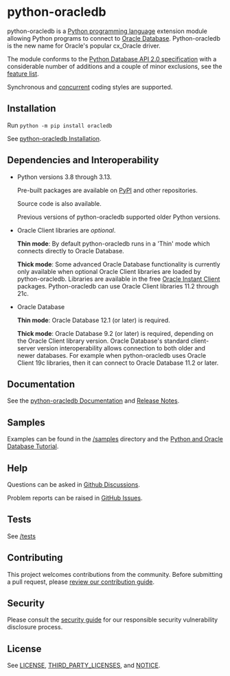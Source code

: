 # python-oracledb

python-oracledb is a [Python programming language][python] extension module
allowing Python programs to connect to [Oracle Database][oracledb].
Python-oracledb is the new name for Oracle's popular cx_Oracle driver.

The module conforms to the [Python Database API 2.0 specification][pep249] with
a considerable number of additions and a couple of minor exclusions, see the
[feature list][features].

Synchronous and [concurrent][concurrent] coding styles are supported.

## Installation

Run `python -m pip install oracledb`

See [python-oracledb Installation][installation].

## Dependencies and Interoperability

- Python versions 3.8 through 3.13.

  Pre-built packages are available on [PyPI][pypi] and other repositories.

  Source code is also available.

  Previous versions of python-oracledb supported older Python versions.

- Oracle Client libraries are *optional*.

  **Thin mode**: By default python-oracledb runs in a 'Thin' mode which
  connects directly to Oracle Database.

  **Thick mode**: Some advanced Oracle Database functionality is currently only
  available when optional Oracle Client libraries are loaded by
  python-oracledb.  Libraries are available in the free [Oracle Instant
  Client][instantclient] packages. Python-oracledb can use Oracle Client
  libraries 11.2 through 21c.

- Oracle Database

  **Thin mode**: Oracle Database 12.1 (or later) is required.

  **Thick mode**: Oracle Database 9.2 (or later) is required, depending on the
  Oracle Client library version.  Oracle Database's standard client-server
  version interoperability allows connection to both older and newer
  databases. For example when python-oracledb uses Oracle Client 19c libraries,
  then it can connect to Oracle Database 11.2 or later.

## Documentation

See the [python-oracledb Documentation][documentation] and [Release
Notes][relnotes].

## Samples

Examples can be found in the [/samples][samples] directory and the
[Python and Oracle Database Tutorial][tutorial].

## Help

Questions can be asked in [Github Discussions][ghdiscussions].

Problem reports can be raised in [GitHub Issues][ghissues].

## Tests

See [/tests][tests]

## Contributing

This project welcomes contributions from the community. Before submitting a
pull request, please [review our contribution guide](./CONTRIBUTING.md).

## Security

Please consult the [security guide](./SECURITY.md) for our responsible security
vulnerability disclosure process.

## License

See [LICENSE][license], [THIRD_PARTY_LICENSES][tplicense], and
[NOTICE][notice].

[python]: https://www.python.org/
[oracledb]: https://www.oracle.com/database/
[instantclient]: https://www.oracle.com/database/technologies/instant-client.html
[pep249]: https://peps.python.org/pep-0249/
[documentation]: http://python-oracledb.readthedocs.io
[relnotes]: https://python-oracledb.readthedocs.io/en/latest/release_notes.html
[license]: https://github.com/oracle/python-oracledb/blob/main/LICENSE.txt
[tplicense]: https://github.com/oracle/python-oracledb/blob/main/THIRD_PARTY_LICENSES.txt
[notice]: https://github.com/oracle/python-oracledb/blob/main/NOTICE.txt
[tutorial]: https://oracle.github.io/python-oracledb/samples/tutorial/Python-and-Oracle-Database-The-New-Wave-of-Scripting.html
[ghdiscussions]: https://github.com/oracle/python-oracledb/discussions
[ghissues]: https://github.com/oracle/python-oracledb/issues
[tests]: https://github.com/oracle/python-oracledb/tree/main/tests
[samples]: https://github.com/oracle/python-oracledb/tree/main/samples
[installation]: https://python-oracledb.readthedocs.io/en/latest/user_guide/installation.html
[features]: https://oracle.github.io/python-oracledb/#features
[concurrent]: https://python-oracledb.readthedocs.io/en/latest/user_guide/asyncio.html
[pypi]: https://pypi.org/project/oracledb
